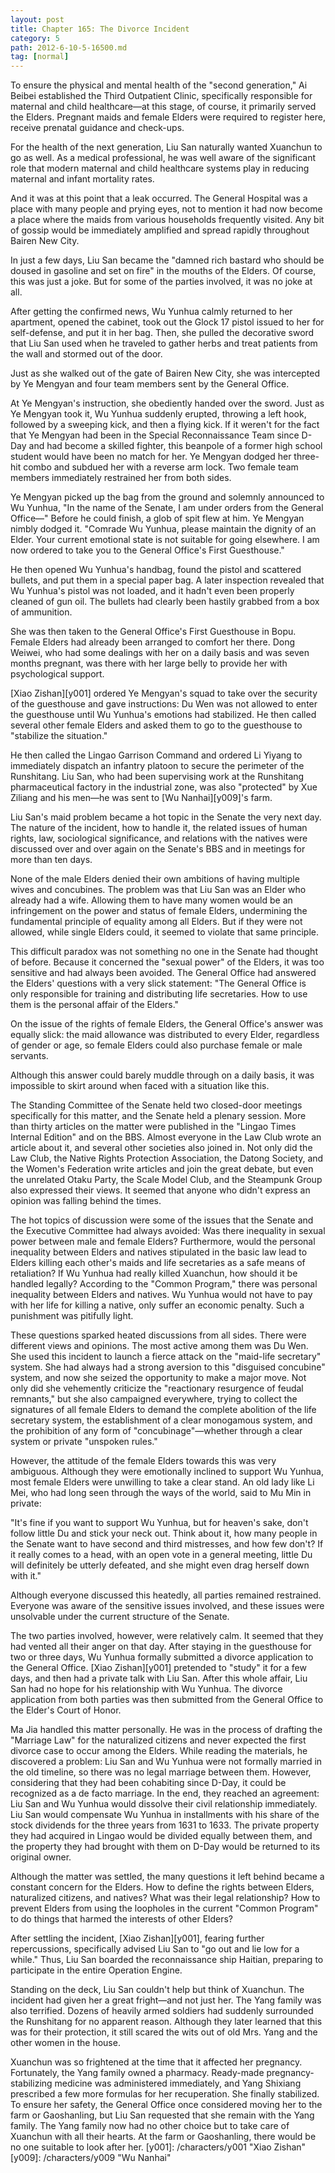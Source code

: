 ```yaml
---
layout: post
title: Chapter 165: The Divorce Incident
category: 5
path: 2012-6-10-5-16500.md
tag: [normal]
---
```


To ensure the physical and mental health of the "second generation," Ai Beibei established the Third Outpatient Clinic, specifically responsible for maternal and child healthcare—at this stage, of course, it primarily served the Elders. Pregnant maids and female Elders were required to register here, receive prenatal guidance and check-ups.

For the health of the next generation, Liu San naturally wanted Xuanchun to go as well. As a medical professional, he was well aware of the significant role that modern maternal and child healthcare systems play in reducing maternal and infant mortality rates.

And it was at this point that a leak occurred. The General Hospital was a place with many people and prying eyes, not to mention it had now become a place where the maids from various households frequently visited. Any bit of gossip would be immediately amplified and spread rapidly throughout Bairen New City.

In just a few days, Liu San became the "damned rich bastard who should be doused in gasoline and set on fire" in the mouths of the Elders. Of course, this was just a joke. But for some of the parties involved, it was no joke at all.

After getting the confirmed news, Wu Yunhua calmly returned to her apartment, opened the cabinet, took out the Glock 17 pistol issued to her for self-defense, and put it in her bag. Then, she pulled the decorative sword that Liu San used when he traveled to gather herbs and treat patients from the wall and stormed out of the door.

Just as she walked out of the gate of Bairen New City, she was intercepted by Ye Mengyan and four team members sent by the General Office.

At Ye Mengyan's instruction, she obediently handed over the sword. Just as Ye Mengyan took it, Wu Yunhua suddenly erupted, throwing a left hook, followed by a sweeping kick, and then a flying kick. If it weren't for the fact that Ye Mengyan had been in the Special Reconnaissance Team since D-Day and had become a skilled fighter, this beanpole of a former high school student would have been no match for her. Ye Mengyan dodged her three-hit combo and subdued her with a reverse arm lock. Two female team members immediately restrained her from both sides.

Ye Mengyan picked up the bag from the ground and solemnly announced to Wu Yunhua, "In the name of the Senate, I am under orders from the General Office—" Before he could finish, a glob of spit flew at him. Ye Mengyan nimbly dodged it. "Comrade Wu Yunhua, please maintain the dignity of an Elder. Your current emotional state is not suitable for going elsewhere. I am now ordered to take you to the General Office's First Guesthouse."

He then opened Wu Yunhua's handbag, found the pistol and scattered bullets, and put them in a special paper bag. A later inspection revealed that Wu Yunhua's pistol was not loaded, and it hadn't even been properly cleaned of gun oil. The bullets had clearly been hastily grabbed from a box of ammunition.

She was then taken to the General Office's First Guesthouse in Bopu. Female Elders had already been arranged to comfort her there. Dong Weiwei, who had some dealings with her on a daily basis and was seven months pregnant, was there with her large belly to provide her with psychological support.

[Xiao Zishan][y001] ordered Ye Mengyan's squad to take over the security of the guesthouse and gave instructions: Du Wen was not allowed to enter the guesthouse until Wu Yunhua's emotions had stabilized. He then called several other female Elders and asked them to go to the guesthouse to "stabilize the situation."

He then called the Lingao Garrison Command and ordered Li Yiyang to immediately dispatch an infantry platoon to secure the perimeter of the Runshitang. Liu San, who had been supervising work at the Runshitang pharmaceutical factory in the industrial zone, was also "protected" by Xue Ziliang and his men—he was sent to [Wu Nanhai][y009]'s farm.

Liu San's maid problem became a hot topic in the Senate the very next day. The nature of the incident, how to handle it, the related issues of human rights, law, sociological significance, and relations with the natives were discussed over and over again on the Senate's BBS and in meetings for more than ten days.

None of the male Elders denied their own ambitions of having multiple wives and concubines. The problem was that Liu San was an Elder who already had a wife. Allowing them to have many women would be an infringement on the power and status of female Elders, undermining the fundamental principle of equality among all Elders. But if they were not allowed, while single Elders could, it seemed to violate that same principle.

This difficult paradox was not something no one in the Senate had thought of before. Because it concerned the "sexual power" of the Elders, it was too sensitive and had always been avoided. The General Office had answered the Elders' questions with a very slick statement: "The General Office is only responsible for training and distributing life secretaries. How to use them is the personal affair of the Elders."

On the issue of the rights of female Elders, the General Office's answer was equally slick: the maid allowance was distributed to every Elder, regardless of gender or age, so female Elders could also purchase female or male servants.

Although this answer could barely muddle through on a daily basis, it was impossible to skirt around when faced with a situation like this.

The Standing Committee of the Senate held two closed-door meetings specifically for this matter, and the Senate held a plenary session. More than thirty articles on the matter were published in the "Lingao Times Internal Edition" and on the BBS. Almost everyone in the Law Club wrote an article about it, and several other societies also joined in. Not only did the Law Club, the Native Rights Protection Association, the Datong Society, and the Women's Federation write articles and join the great debate, but even the unrelated Otaku Party, the Scale Model Club, and the Steampunk Group also expressed their views. It seemed that anyone who didn't express an opinion was falling behind the times.

The hot topics of discussion were some of the issues that the Senate and the Executive Committee had always avoided: Was there inequality in sexual power between male and female Elders? Furthermore, would the personal inequality between Elders and natives stipulated in the basic law lead to Elders killing each other's maids and life secretaries as a safe means of retaliation? If Wu Yunhua had really killed Xuanchun, how should it be handled legally? According to the "Common Program," there was personal inequality between Elders and natives. Wu Yunhua would not have to pay with her life for killing a native, only suffer an economic penalty. Such a punishment was pitifully light.

These questions sparked heated discussions from all sides. There were different views and opinions. The most active among them was Du Wen. She used this incident to launch a fierce attack on the "maid-life secretary" system. She had always had a strong aversion to this "disguised concubine" system, and now she seized the opportunity to make a major move. Not only did she vehemently criticize the "reactionary resurgence of feudal remnants," but she also campaigned everywhere, trying to collect the signatures of all female Elders to demand the complete abolition of the life secretary system, the establishment of a clear monogamous system, and the prohibition of any form of "concubinage"—whether through a clear system or private "unspoken rules."

However, the attitude of the female Elders towards this was very ambiguous. Although they were emotionally inclined to support Wu Yunhua, most female Elders were unwilling to take a clear stand. An old lady like Li Mei, who had long seen through the ways of the world, said to Mu Min in private:

"It's fine if you want to support Wu Yunhua, but for heaven's sake, don't follow little Du and stick your neck out. Think about it, how many people in the Senate want to have second and third mistresses, and how few don't? If it really comes to a head, with an open vote in a general meeting, little Du will definitely be utterly defeated, and she might even drag herself down with it."

Although everyone discussed this heatedly, all parties remained restrained. Everyone was aware of the sensitive issues involved, and these issues were unsolvable under the current structure of the Senate.

The two parties involved, however, were relatively calm. It seemed that they had vented all their anger on that day. After staying in the guesthouse for two or three days, Wu Yunhua formally submitted a divorce application to the General Office. [Xiao Zishan][y001] pretended to "study" it for a few days, and then had a private talk with Liu San. After this whole affair, Liu San had no hope for his relationship with Wu Yunhua. The divorce application from both parties was then submitted from the General Office to the Elder's Court of Honor.

Ma Jia handled this matter personally. He was in the process of drafting the "Marriage Law" for the naturalized citizens and never expected the first divorce case to occur among the Elders. While reading the materials, he discovered a problem: Liu San and Wu Yunhua were not formally married in the old timeline, so there was no legal marriage between them. However, considering that they had been cohabiting since D-Day, it could be recognized as a de facto marriage. In the end, they reached an agreement: Liu San and Wu Yunhua would dissolve their civil relationship immediately. Liu San would compensate Wu Yunhua in installments with his share of the stock dividends for the three years from 1631 to 1633. The private property they had acquired in Lingao would be divided equally between them, and the property they had brought with them on D-Day would be returned to its original owner.

Although the matter was settled, the many questions it left behind became a constant concern for the Elders. How to define the rights between Elders, naturalized citizens, and natives? What was their legal relationship? How to prevent Elders from using the loopholes in the current "Common Program" to do things that harmed the interests of other Elders?

After settling the incident, [Xiao Zishan][y001], fearing further repercussions, specifically advised Liu San to "go out and lie low for a while." Thus, Liu San boarded the reconnaissance ship Haitian, preparing to participate in the entire Operation Engine.

Standing on the deck, Liu San couldn't help but think of Xuanchun. The incident had given her a great fright—and not just her. The Yang family was also terrified. Dozens of heavily armed soldiers had suddenly surrounded the Runshitang for no apparent reason. Although they later learned that this was for their protection, it still scared the wits out of old Mrs. Yang and the other women in the house.

Xuanchun was so frightened at the time that it affected her pregnancy. Fortunately, the Yang family owned a pharmacy. Ready-made pregnancy-stabilizing medicine was administered immediately, and Yang Shixiang prescribed a few more formulas for her recuperation. She finally stabilized. To ensure her safety, the General Office once considered moving her to the farm or Gaoshanling, but Liu San requested that she remain with the Yang family. The Yang family now had no other choice but to take care of Xuanchun with all their hearts. At the farm or Gaoshanling, there would be no one suitable to look after her.
[y001]: /characters/y001 "Xiao Zishan"
[y009]: /characters/y009 "Wu Nanhai"